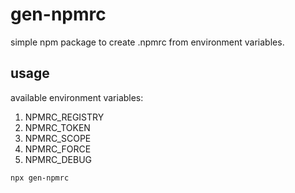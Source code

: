 # gen-npmrc

simple npm package to create .npmrc from environment variables.

## usage

available environment variables:

1. NPMRC_REGISTRY
2. NPMRC_TOKEN
3. NPMRC_SCOPE
4. NPMRC_FORCE
5. NPMRC_DEBUG

```sh
npx gen-npmrc
```

